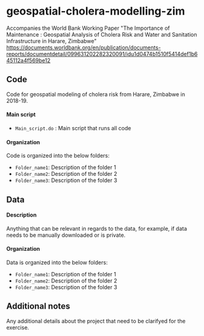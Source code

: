 # geospatial-cholera-modelling-zim
Accompanies the World Bank Working Paper "The Importance of Maintenance : Geospatial Analysis of Cholera Risk and Water and Sanitation Infrastructure in Harare, Zimbabwe"
https://documents.worldbank.org/en/publication/documents-reports/documentdetail/099631202282320091/idu1d0474b1510f5414def1b645112a4f569be12

## Code
Code for geospatial modeling of cholera risk from Harare, Zimbabwe in 2018-19. 

#### Main script
* `Main_script.do` : Main script that runs all code

#### Organization
Code is organized into the below folders:

* `Folder_name1`: Description of the folder 1
* `Folder_name2`: Description of the folder 2
* `Folder_name3`: Description of the folder 3

## Data

#### Description
Anything that can be relevant in regards to the data, for example, if data needs to be manually downloaded or is private.

#### Organization
Data is organized into the below folders:

* `Folder_name1`: Description of the folder 1
* `Folder_name2`: Description of the folder 2
* `Folder_name3`: Description of the folder 3

## Additional notes
Any additional details about the project that need to be clarifyed for the exercise.
